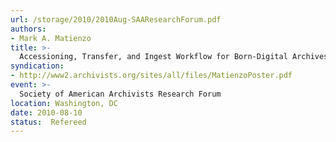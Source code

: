 ```yaml
---
url: /storage/2010/2010Aug-SAAResearchForum.pdf
authors:
- Mark A. Matienzo
title: >-
  Accessioning, Transfer, and Ingest Workflow for Born-Digital Archives in Collecting Repositories
syndication:
- http://www2.archivists.org/sites/all/files/MatienzoPoster.pdf
event: >-
  Society of American Archivists Research Forum
location: Washington, DC
date: 2010-08-10
status:  Refereed
---
```

